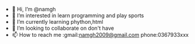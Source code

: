 - 👋 Hi, I’m @namgh
- 👀 I’m interested in learn programming and play sports
- 🌱 I’m currently learning phython,html
- 💞️ I’m looking to collaborate on don't have
- 📫 How to reach me :gmail:namgh2009@gmail.com
                      phone:0367933xxx

<!---
namgh-cailonma/namgh-cailonma is a ✨ special ✨ repository because its `README.md` (this file) appears on your GitHub profile.
You can click the Preview link to take a look at your changes.
--->
